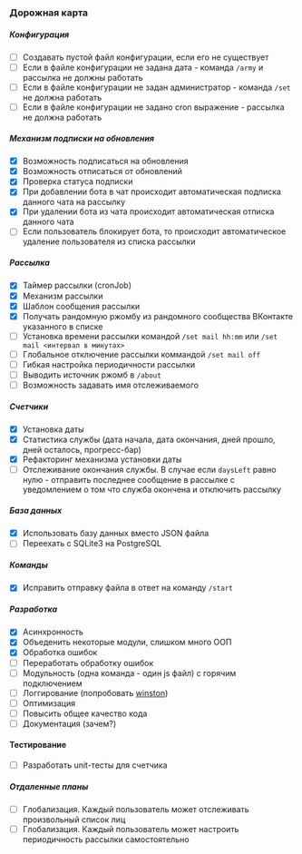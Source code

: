 ### Дорожная карта

##### Конфигурация

- [ ] Создавать пустой файл конфигурации, если его не существует
- [ ] Если в файле конфигурации не задана дата - команда `/army` и рассылка не должны работать
- [ ] Если в файле конфигурации не задан администратор - команда `/set` не должна работать
- [ ] Если в файле конфигурации не задано cron выражение - рассылка не должна работать

##### Механизм подписки на обновления

- [x] Возможность подписаться на обновления
- [x] Возможность отписаться от обновлений
- [x] Проверка статуса подписки
- [x] При добавлении бота в чат происходит автоматическая подписка данного чата на рассылку
- [x] При удалении бота из чата происходит автоматическая отписка данного чата
- [ ] Если пользователь блокирует бота, то происходит автоматическое удаление пользователя из списка рассылки

##### Рассылка

- [x] Таймер рассылки (cronJob)
- [x] Механизм рассылки
- [x] Шаблон сообщения рассылки
- [x] Получать рандомную ржомбу из рандомного сообщества ВКонтакте указанного в списке
- [ ] Установка времени рассылки командой `/set mail hh:mm` или `/set mail <интервал в минутах>`
- [ ] Глобальное отключение рассылки коммандой `/set mail off`
- [ ] Гибкая настройка периодичности рассылки
- [ ] Выводить источник ржомб в `/about`
- [ ] Возможность задавать имя отслеживаемого
 
##### Счетчики

- [x] Установка даты
- [x] Статистика службы (дата начала, дата окончания, дней прошло, дней осталось, прогресс-бар)
- [x] Рефакторинг механизма установки даты
- [ ] Отслеживание окончания службы. В случае если `daysLeft` равно нулю - отправить последнее сообщение в рассылке с уведомлением о том что служба окончена и отключить рассылку

##### База данных

- [x] Использовать базу данных вместо JSON файла
- [ ] Переехать с SQLite3 на PostgreSQL

##### Команды

- [x] Исправить отправку файла в ответ на команду `/start`

##### Разработка

- [x] Асинхронность
- [x] Объеденить некоторые модули, слишком много ООП
- [x] Обработка ошибок
- [ ] Переработать обработку ошибок
- [ ] Модульность (одна команда - один js файл) с горячим подключением
- [ ] Логгирование (попробовать [winston](https://github.com/winstonjs/winston))
- [ ] Оптимизация
- [ ] Повысить общее качество кода
- [ ] Документация (зачем?)

#### Тестирование
- [ ] Разработать unit-тесты для счетчика

##### Отдаленные планы

- [ ] Глобализация. Каждый пользователь может отслеживать произвольный список лиц
- [ ] Глобализация. Каждый пользователь может настроить периодичность рассылки самостоятельно
